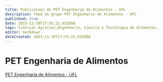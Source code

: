 ```yaml
---
title: Publicacoes de PET Engenharia de Alimentos - UFL
description: feed do grupo PET Engenharia de Alimentos - UFL
published: true
date: 2023-11-30T17:55:21.652808
tags: Ciencias Agrarias,Engenharia, Ciencia e Tecnologia de Alimentos.
editor: markdown
dateCreated: 2023-11-30T17:55:21.652808
---
```


# PET Engenharia de Alimentos
[PET Engenharia de Alimentos - UFL](/grupo/151PETEngenhariadeAlimentosUFL.md)
